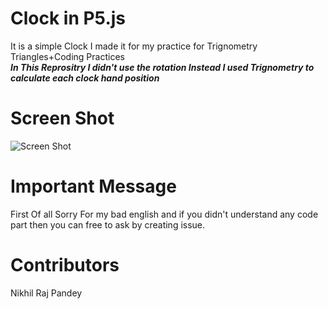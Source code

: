 # Clock in P5.js
It is a simple Clock I made it for my practice for Trignometry Triangles+Coding Practices <br>
***In This Reprositry I didn't use the rotation Instead I used Trignometry to calculate each clock hand position***

# Screen Shot
![Screen Shot]("https://raw.githubusercontent.com/NikhilRajPandey/ClockP5.js/master/screenshot.png?raw=true")

# Important Message
First Of all Sorry For my bad english and if you didn't understand any code part then you can free to ask by creating issue.

# Contributors
Nikhil Raj Pandey